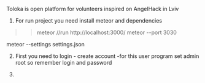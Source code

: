 Toloka is open platform for volunteers inspired on AngelHack in Lviv

1. For run project you need install meteor and dependencies
 >> meteor //run http://localhost:3000/
 >> meteor --port 3030

 meteor --settings settings.json

 2. First you need to login - create account -for this user program set admin root
 so remember login and password

 3.
